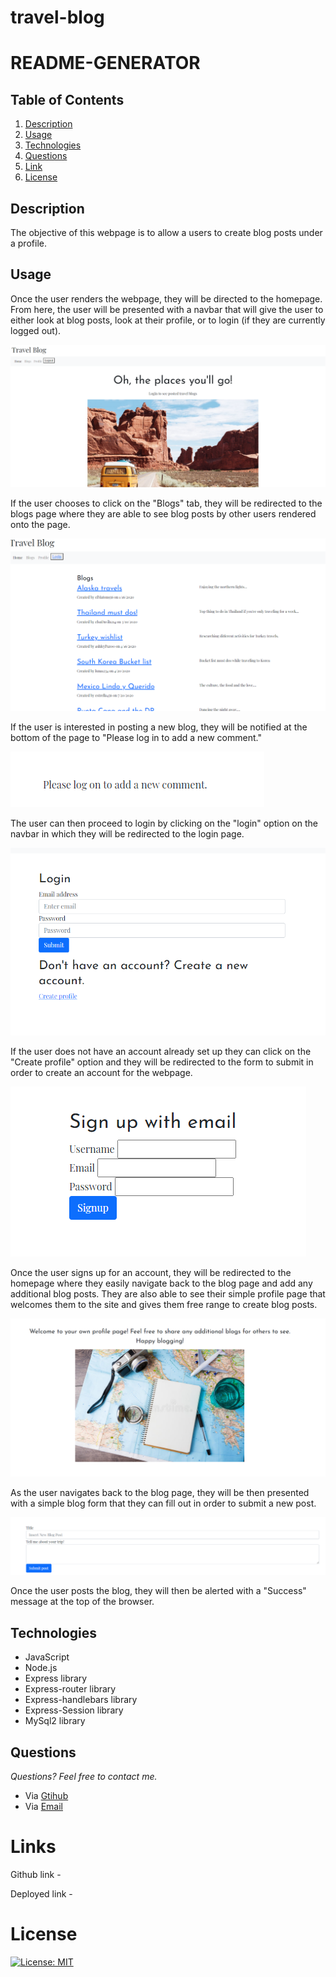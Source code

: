# travel-blog

# README-GENERATOR

## **Table of Contents**

1. [Description](#description)
2. [Usage](#usage)
3. [Technologies](#technologies)
4. [Questions](#questions)
5. [Link](#links)
6. [License](#license)

## **Description**

The objective of this webpage is to allow a users to create blog posts under a profile.

## **Usage**

Once the user renders the webpage, they will be directed to the homepage. From here, the user will be presented with a navbar that will give the user to either look at blog posts, look at their profile, or to login (if they are currently logged out).

![The following image shows the homepage once the site is rendered](https://raw.githubusercontent.com/pazjenni04/travel-blog/main/public/images/homepage-img.PNG)

If the user chooses to click on the "Blogs" tab, they will be redirected to the blogs page where they are able to see blog posts by other users rendered onto the page.

![The following image shows the blog page](https://raw.githubusercontent.com/pazjenni04/travel-blog/main/public/images/blog-page.PNG)

If the user is interested in posting a new blog, they will be notified at the bottom of the page to "Please log in to add a new comment."

![The following image shows the message posted to enter a new blog post](https://raw.githubusercontent.com/pazjenni04/travel-blog/main/public/images/add-comment.PNG)

The user can then proceed to login by clicking on the "login" option on the navbar in which they will be redirected to the login page.

![The following image shows the login page](https://raw.githubusercontent.com/pazjenni04/travel-blog/main/public/images/login-page.PNG)

If the user does not have an account already set up they can click on the "Create profile" option and they will be redirected to the form to submit in order to create an account for the webpage.

![The following image shows the sign up form](https://raw.githubusercontent.com/pazjenni04/travel-blog/main/public/images/sign-up.PNG)

Once the user signs up for an account, they will be redirected to the homepage where they easily navigate back to the blog page and add any additional blog posts. They are also able to see their simple profile page that welcomes them to the site and gives them free range to create blog posts.

![The following image shows the profile page](https://raw.githubusercontent.com/pazjenni04/travel-blog/main/public/images/profile-page.PNG)

As the user navigates back to the blog page, they will be then presented with a simple blog form that they can fill out in order to submit a new post.

![The following image shows the blog post form](https://raw.githubusercontent.com/pazjenni04/travel-blog/main/public/images/new-blog.PNG)

Once the user posts the blog, they will then be alerted with a "Success" message at the top of the browser.

## **Technologies**

- JavaScript
- Node.js
- Express library
- Express-router library
- Express-handlebars library
- Express-Session library
- MySql2 library

## **Questions**

_Questions? Feel free to contact me._

- Via [Gtihub](https://github.com/pazjenni04)
- Via [Email](pazjenni1331@gmail.com)

# Links

Github link -

Deployed link -

# License

[![License: MIT](https://img.shields.io/badge/License-MIT-yellow.svg)](https://opensource.org/licenses/MIT)

